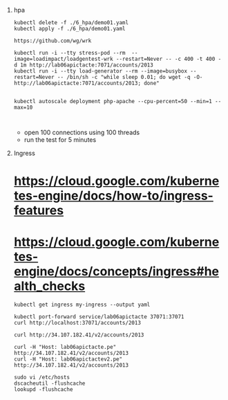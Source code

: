 
1. hpa

    ```
    kubectl delete -f ./6_hpa/demo01.yaml
    kubectl apply -f ./6_hpa/demo01.yaml

    https://github.com/wg/wrk

    kubectl run -i --tty stress-pod --rm  --image=loadimpact/loadgentest-wrk --restart=Never -- -c 400 -t 400 -d 1m http://lab06apictacte:7071/accounts/2013
    kubectl run -i --tty load-generator --rm --image=busybox --restart=Never -- /bin/sh -c "while sleep 0.01; do wget -q -O- http://lab06apictacte:7071/accounts/2013; done"


    kubectl autoscale deployment php-apache --cpu-percent=50 --min=1 --max=10



     ```

     * open 100 connections using 100 threads
     * run the test for 5 minutes

1. Ingress
    # https://cloud.google.com/kubernetes-engine/docs/how-to/ingress-features
    # https://cloud.google.com/kubernetes-engine/docs/concepts/ingress#health_checks
    ```
    kubectl get ingress my-ingress --output yaml

    kubectl port-forward service/lab06apictacte 37071:37071
    curl http://localhost:37071/accounts/2013

    curl http://34.107.182.41/v2/accounts/2013

    curl -H "Host: lab06apictacte.pe" http://34.107.182.41/v2/accounts/2013
    curl -H "Host: lab06apictactev2.pe" http://34.107.182.41/v2/accounts/2013
    
    sudo vi /etc/hosts
    dscacheutil -flushcache
    lookupd -flushcache
    ```    